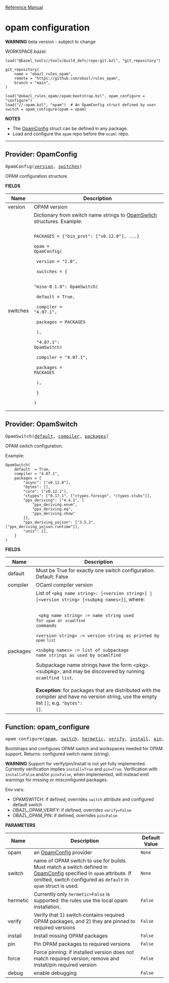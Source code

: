 [Reference Manual](index.md)

# opam configuration

**WARNING**  beta version - subject to change

WORKSPACE.bazel:

```
load("@bazel_tools//tools/build_defs/repo:git.bzl", "git_repository")

git_repository(
    name = "obazl_rules_opam",
    remote = "https://github.com/obazl/rules_opam",
    branch = "main",
)

load("@obazl_rules_opam//opam:bootstrap.bzl", opam_configure = "configure")
load("//:opam.bzl", "opam")  # An OpamConfig struct defined by user
switch = opam_configure(opam = opam)
```

**NOTES**

* The [OpamConfig](#opamconfig) struct can be defined in any package.
* Load and configure the `opam` repo before the `ocaml` repo.

----
<a id="#OpamConfig"></a>

## Provider: OpamConfig

<pre>
OpamConfig(<a href="#OpamConfig-version">version</a>, <a href="#OpamConfig-switches">switches</a>)
</pre>

OPAM configuration structure.

**FIELDS**


| Name  | Description |
| ------------- | ------------- |
| <a id="OpamConfig-version"></a>version |  OPAM version    |
| <a id="OpamConfig-switches"></a>switches |  Dictionary from switch name strings to [OpamSwitch](#opamswitch) structures. Example: <pre><code> PACKAGES = {"bin_prot": ["v0.12.0"], ...}<br><br>opam = OpamConfig(<br><br>    version = "2.0",<br><br>    switches  = {<br><br>        "mina-0.1.0": OpamSwitch(<br><br>            default  = True,<br><br>            compiler = "4.07.1",<br><br>            packages = PACKAGES<br><br>        ),<br><br>        "4.07.1": OpamSwitch(<br><br>            compiler = "4.07.1",<br><br>            packages = PACKAGES<br><br>        ),<br><br>    }<br><br>) </code></pre>    |


<a id="#OpamSwitch"></a>

## Provider: OpamSwitch

<pre>
OpamSwitch(<a href="#OpamSwitch-default">default</a>, <a href="#OpamSwitch-compiler">compiler</a>, <a href="#OpamSwitch-packages">packages</a>)
</pre>

OPAM switch configuration.

Example:

```
OpamSwitch(
    default  = True,
    compiler = "4.07.1",
    packages = {
        "async": ["v0.12.0"],
        "bytes": [],
        "core": ["v0.12.1"],
        "ctypes": ["0.17.1", ["ctypes.foreign", "ctypes.stubs"]],
        "ppx_deriving": ["4.4.1", [
            "ppx_deriving.enum",
            "ppx_deriving.eq",
            "ppx_deriving.show"
        ]],
        "ppx_deriving_yojson": ["3.5.2", ["ppx_deriving_yojson.runtime"]],
        "unix": [],
    }
)
```
    

**FIELDS**


| Name  | Description |
| ------------- | ------------- |
| <a id="OpamSwitch-default"></a>default |  Must be True for exactly one switch configuration. Default: False    |
| <a id="OpamSwitch-compiler"></a>compiler |  OCaml compiler version    |
| <a id="OpamSwitch-packages"></a>packages |  List of <code>&lt;pkg name string&gt;: [&lt;version string&gt;] \| [&lt;version string&gt; [&lt;subpkg names&gt;]]</code>, where:<br><br><pre><code> &lt;pkg name string&gt; := name string used for <code>opam</code> or <code>ocamlfind</code> commands<br><br>&lt;version string&gt;  := version string as printed by <code>opam list</code><br><br>&lt;subpkg names&gt;    := list of subpackage name strings as used by ocamlfind </code></pre> Subpackage name strings have the form &lt;pkg&gt;.&lt;subpkg&gt;, and may be discovered by running <code>ocamlfind list</code>.<br><br>**Exception**: for packages that are distributed with the compiler and   have no version string, use the empty list <code>[]</code>; e.g. <code>"bytes": []</code>.    |


<a id="#opam_configure"></a>

## Function: opam_configure

<pre>
opam_configure(<a href="#opam_configure-opam">opam</a>, <a href="#opam_configure-switch">switch</a>, <a href="#opam_configure-hermetic">hermetic</a>, <a href="#opam_configure-verify">verify</a>, <a href="#opam_configure-install">install</a>, <a href="#opam_configure-pin">pin</a>, <a href="#opam_configure-force">force</a>, <a href="#opam_configure-debug">debug</a>)
</pre>

Bootstraps and configures OPAM switch and workspaces needed for OPAM support. Returns: configured switch name (string).

**WARNING** Support for verify/pin/install is not yet fully implemented. Currently verification implies `install=True` and `pin=True`.  Verification with `install=False` and/or `pin=False`, when implemented, will instead emit warnings for missing or misconfigured packages.

Env vars:

  - OPAMSWITCH: if defined, overrides `switch` attribute and configured default switch
  - OBAZL_OPAM_VERIFY: if defined, overrides `verify=False`
  - OBAZL_OPAM_PIN: if defined, overrides `pin=False`


**PARAMETERS**


| Name  | Description | Default Value |
| ------------- | ------------- | ------------- |
| <a id="opam_configure-opam"></a>opam |  an [OpamConfig](#provider-opamconfig) provider   |  <code>None</code> |
| <a id="opam_configure-switch"></a>switch |  name of OPAM switch to use for builds. Must match a switch defined in [OpamConfig](#provider-opamconfig) specified in <code>opam</code> attribute. If omitted, switch configured as <code>default</code> in <code>opam</code> struct is used.   |  <code>None</code> |
| <a id="opam_configure-hermetic"></a>hermetic |  Currently only <code>hermetic=False</code> is supported: the rules use the local opam installation.   |  <code>False</code> |
| <a id="opam_configure-verify"></a>verify |  Verify that 1) switch contains required OPAM packages, and 2) they are pinned to required versions   |  <code>False</code> |
| <a id="opam_configure-install"></a>install |  Install missing OPAM packages   |  <code>False</code> |
| <a id="opam_configure-pin"></a>pin |  Pin OPAM packages to required versions   |  <code>False</code> |
| <a id="opam_configure-force"></a>force |  Force pinning: if installed version does not match required version, remove and install/pin required version   |  <code>False</code> |
| <a id="opam_configure-debug"></a>debug |  enable debugging   |  <code>False</code> |


